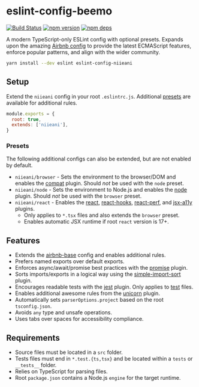 # eslint-config-beemo

[![Build Status](https://github.com/beemojs/dev/workflows/Build/badge.svg)](https://github.com/beemojs/dev/actions?query=branch%3Amaster)
[![npm version](https://badge.fury.io/js/eslint-config-beemo.svg)](https://www.npmjs.com/package/eslint-config-beemo)
[![npm deps](https://david-dm.org/beemojs/dev.svg?path=packages/eslint-config)](https://www.npmjs.com/package/eslint-config-beemo)

A modern TypeScript-only ESLint config with optional presets. Expands upon the amazing
[Airbnb config](https://www.npmjs.com/package/eslint-config-airbnb-base) to provide the latest
ECMAScript features, enforce popular patterns, and align with the wider community.

```bash
yarn install --dev eslint eslint-config-niieani
```

## Setup

Extend the `niieani` config in your root `.eslintrc.js`. Additional [presets](#presets) are available
for additional rules.

```js
module.exports = {
  root: true,
  extends: ['niieani'],
}
```

### Presets

The following additional configs can also be extended, but are not enabled by default.

- `niieani/browser` - Sets the environment to the browser/DOM and enables the
  [compat](https://www.npmjs.com/package/eslint-plugin-compat) plugin. Should _not_ be used with the
  `node` preset.
- `niieani/node` - Sets the environment to Node.js and enables the
  [node](https://www.npmjs.com/package/eslint-plugin-node) plugin. Should _not_ be used with the
  `browser` preset.
- `niieani/react` - Enables the [react](https://www.npmjs.com/package/eslint-plugin-react),
  [react-hooks](https://www.npmjs.com/package/eslint-plugin-react-hooks),
  [react-perf](https://www.npmjs.com/package/eslint-plugin-react-perf), and
  [jsx-a11y](https://www.npmjs.com/package/eslint-plugin-jsx-a11y) plugins.
  - Only applies to `*.tsx` files and also extends the `browser` preset.
  - Enables automatic JSX runtime if root `react` version is 17+.

## Features

- Extends the [airbnb-base](https://www.npmjs.com/package/eslint-config-airbnb-base) config and
  enables additional rules.
- Prefers named exports over default exports.
- Enforces async/await/promise best practices with the
  [promise](https://www.npmjs.com/package/eslint-plugin-promise) plugin.
- Sorts imports/exports in a logical way using the
  [simple-import-sort](https://www.npmjs.com/package/eslint-plugin-simple-import-sort) plugin.
- Encourages readable tests with the [jest](https://www.npmjs.com/package/eslint-plugin-jest)
  plugin. Only applies to [test](#requirements) files.
- Enables additional awesome rules from the
  [unicorn](https://www.npmjs.com/package/eslint-plugin-unicorn) plugin.
- Automatically sets `parserOptions.project` based on the root `tsconfig.json`.
- Avoids `any` type and unsafe operations.
- Uses tabs over spaces for accessibility compliance.

## Requirements

- Source files must be located in a `src` folder.
- Tests files must end in `*.test.{ts,tsx}` and be located within a `tests` or `__tests__` folder.
- Relies on TypeScript for parsing files.
- Root `package.json` contains a Node.js `engine` for the target runtime.
